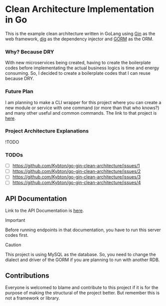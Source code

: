# Clean Architecture Implementation in Go

This is the example clean architecture written in GoLang using [Gin](https://gin-gonic.com/) as the web framework, [dig](https://github.com/uber-go/dig) as the dependency injector and [GORM](https://gorm.io/index.html) as the ORM.

### Why? Because DRY

With new microservices being created, having to create the boilerplate codes before implementating the actual business logics is time and energy consuming. So, I decided to create a boilerplate codes that I can reuse because DRY.

### Future Plan

I am planning to make a CLI wrapper for this project where you can create a new module or service with one command (or more than that who knows?) and many other useful and common commands. The link to that project is [here]().

### Project Architecture Explanations

!TODO

### TODOs

- [ ] https://github.com/Kybton/go-gin-clean-architecture/issues/1
- [ ] https://github.com/Kybton/go-gin-clean-architecture/issues/2
- [ ] https://github.com/Kybton/go-gin-clean-architecture/issues/3
- [ ] https://github.com/Kybton/go-gin-clean-architecture/issues/4

## API Documentation

Link to the API Documentation is [here](https://g5s5ah4cwz.apidog.io).

> [!IMPORTANT]
> Before running endpoints in that documentation, you have to run this server codes first.

> [!CAUTION]
> This project is using MySQL as the database. So, you need to change the dialect and driver of the GORM if you are planning to run with another RDB.

## Contributions

Everyone is welcomed to blame and contribute to this project if it is for the purpose of making the structural of the project better. But remember this is not a framework or library.
